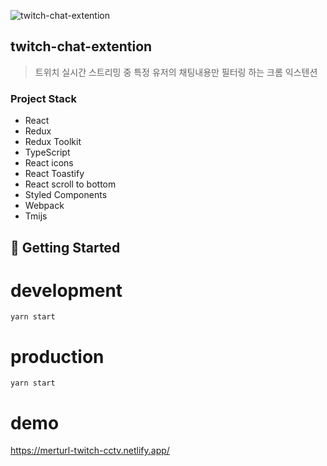 ![twitch-chat-extention](https://user-images.githubusercontent.com/23473356/132088935-44a9d3b8-3991-4aa6-9421-a41ac31ad1f5.jpg)  

## twitch-chat-extention

> 트위치 실시간 스트리밍 중 특정 유저의 채팅내용만 필터링 하는 크롬 익스텐션

### Project Stack

- React
- Redux
- Redux Toolkit
- TypeScript
- React icons
- React Toastify
- React scroll to bottom
- Styled Components
- Webpack
- Tmijs

## 🚀 Getting Started

# development

```
yarn start
```

# production

```
yarn start
```


# demo
[](https://merturl-twitch-cctv.netlify.app)https://merturl-twitch-cctv.netlify.app/
